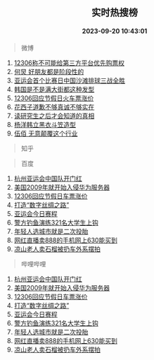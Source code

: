 <div align="center"><h2>实时热搜榜</h2><h4>2023-09-20 10:43:01</h4></div>

> 微博  

1. [12306称不可能给第三方平台优先购票权](https://s.weibo.com/weibo?q=%2312306%E7%A7%B0%E4%B8%8D%E5%8F%AF%E8%83%BD%E7%BB%99%E7%AC%AC%E4%B8%89%E6%96%B9%E5%B9%B3%E5%8F%B0%E4%BC%98%E5%85%88%E8%B4%AD%E7%A5%A8%E6%9D%83%23&t=31&band_rank=1&Refer=top)<br />
2. [何炅 好朋友都是阶段性的](https://s.weibo.com/weibo?q=%E4%BD%95%E7%82%85%20%E5%A5%BD%E6%9C%8B%E5%8F%8B%E9%83%BD%E6%98%AF%E9%98%B6%E6%AE%B5%E6%80%A7%E7%9A%84&t=31&band_rank=2&Refer=top)<br />
3. [亚运会首个比赛日中国沙滩排球三战全胜](https://s.weibo.com/weibo?q=%23%E4%BA%9A%E8%BF%90%E4%BC%9A%E9%A6%96%E4%B8%AA%E6%AF%94%E8%B5%9B%E6%97%A5%E4%B8%AD%E5%9B%BD%E6%B2%99%E6%BB%A9%E6%8E%92%E7%90%83%E4%B8%89%E6%88%98%E5%85%A8%E8%83%9C%23&t=31&band_rank=3&Refer=top)<br />
4. [韩国是不是满大街都这种发型](https://s.weibo.com/weibo?q=%23%E9%9F%A9%E5%9B%BD%E6%98%AF%E4%B8%8D%E6%98%AF%E6%BB%A1%E5%A4%A7%E8%A1%97%E9%83%BD%E8%BF%99%E7%A7%8D%E5%8F%91%E5%9E%8B%23&t=31&band_rank=4&Refer=top)<br />
5. [12306回应节假日火车票涨价](https://s.weibo.com/weibo?q=%2312306%E5%9B%9E%E5%BA%94%E8%8A%82%E5%81%87%E6%97%A5%E7%81%AB%E8%BD%A6%E7%A5%A8%E6%B6%A8%E4%BB%B7%23&t=31&band_rank=5&Refer=top)<br />
6. [花西子道歉不够真诚不够实在](https://s.weibo.com/weibo?q=%23%E8%8A%B1%E8%A5%BF%E5%AD%90%E9%81%93%E6%AD%89%E4%B8%8D%E5%A4%9F%E7%9C%9F%E8%AF%9A%E4%B8%8D%E5%A4%9F%E5%AE%9E%E5%9C%A8%23&t=31&band_rank=6&Refer=top)<br />
7. [读研究生之后才会知道的真相](https://s.weibo.com/weibo?q=%E8%AF%BB%E7%A0%94%E7%A9%B6%E7%94%9F%E4%B9%8B%E5%90%8E%E6%89%8D%E4%BC%9A%E7%9F%A5%E9%81%93%E7%9A%84%E7%9C%9F%E7%9B%B8&t=31&band_rank=7&Refer=top)<br />
8. [杨洋韩立黑衣斗笠造型](https://s.weibo.com/weibo?q=%23%E6%9D%A8%E6%B4%8B%E9%9F%A9%E7%AB%8B%E9%BB%91%E8%A1%A3%E6%96%97%E7%AC%A0%E9%80%A0%E5%9E%8B%23&t=31&band_rank=8&Refer=top)<br />
9. [伍佰 无意颠覆这个行业](https://s.weibo.com/weibo?q=%E4%BC%8D%E4%BD%B0%20%E6%97%A0%E6%84%8F%E9%A2%A0%E8%A6%86%E8%BF%99%E4%B8%AA%E8%A1%8C%E4%B8%9A&t=31&band_rank=9&Refer=top)<br />

> 知乎  


> 百度  

1. [杭州亚运会中国队开门红](https://www.baidu.com/s?wd=%E6%9D%AD%E5%B7%9E%E4%BA%9A%E8%BF%90%E4%BC%9A%E4%B8%AD%E5%9B%BD%E9%98%9F%E5%BC%80%E9%97%A8%E7%BA%A2&sa=fyb_news&rsv_dl=fyb_news)<br />
2. [美国2009年就开始入侵华为服务器](https://www.baidu.com/s?wd=%E7%BE%8E%E5%9B%BD2009%E5%B9%B4%E5%B0%B1%E5%BC%80%E5%A7%8B%E5%85%A5%E4%BE%B5%E5%8D%8E%E4%B8%BA%E6%9C%8D%E5%8A%A1%E5%99%A8&sa=fyb_news&rsv_dl=fyb_news)<br />
3. [12306回应节假日车票涨价](https://www.baidu.com/s?wd=12306%E5%9B%9E%E5%BA%94%E8%8A%82%E5%81%87%E6%97%A5%E8%BD%A6%E7%A5%A8%E6%B6%A8%E4%BB%B7&sa=fyb_news&rsv_dl=fyb_news)<br />
4. [打造“数字丝绸之路”](https://www.baidu.com/s?wd=%E6%89%93%E9%80%A0%E2%80%9C%E6%95%B0%E5%AD%97%E4%B8%9D%E7%BB%B8%E4%B9%8B%E8%B7%AF%E2%80%9D&sa=fyb_news&rsv_dl=fyb_news)<br />
5. [亚运会今日赛程](https://www.baidu.com/s?wd=%E4%BA%9A%E8%BF%90%E4%BC%9A%E4%BB%8A%E6%97%A5%E8%B5%9B%E7%A8%8B&sa=fyb_news&rsv_dl=fyb_news)<br />
6. [警方钓鱼演练321名大学生上钩](https://www.baidu.com/s?wd=%E8%AD%A6%E6%96%B9%E9%92%93%E9%B1%BC%E6%BC%94%E7%BB%83321%E5%90%8D%E5%A4%A7%E5%AD%A6%E7%94%9F%E4%B8%8A%E9%92%A9&sa=fyb_news&rsv_dl=fyb_news)<br />
7. [年轻人选城市就是二次投胎](https://www.baidu.com/s?wd=%E5%B9%B4%E8%BD%BB%E4%BA%BA%E9%80%89%E5%9F%8E%E5%B8%82%E5%B0%B1%E6%98%AF%E4%BA%8C%E6%AC%A1%E6%8A%95%E8%83%8E&sa=fyb_news&rsv_dl=fyb_news)<br />
8. [网红直播卖888的手机网上630能买到](https://www.baidu.com/s?wd=%E7%BD%91%E7%BA%A2%E7%9B%B4%E6%92%AD%E5%8D%96888%E7%9A%84%E6%89%8B%E6%9C%BA%E7%BD%91%E4%B8%8A630%E8%83%BD%E4%B9%B0%E5%88%B0&sa=fyb_news&rsv_dl=fyb_news)<br />
9. [凉山老人卖石榴被扔车外系摆拍](https://www.baidu.com/s?wd=%E5%87%89%E5%B1%B1%E8%80%81%E4%BA%BA%E5%8D%96%E7%9F%B3%E6%A6%B4%E8%A2%AB%E6%89%94%E8%BD%A6%E5%A4%96%E7%B3%BB%E6%91%86%E6%8B%8D&sa=fyb_news&rsv_dl=fyb_news)<br />

> 哔哩哔哩  

1. [杭州亚运会中国队开门红](https://www.baidu.com/s?wd=%E6%9D%AD%E5%B7%9E%E4%BA%9A%E8%BF%90%E4%BC%9A%E4%B8%AD%E5%9B%BD%E9%98%9F%E5%BC%80%E9%97%A8%E7%BA%A2&sa=fyb_news&rsv_dl=fyb_news)<br />
2. [美国2009年就开始入侵华为服务器](https://www.baidu.com/s?wd=%E7%BE%8E%E5%9B%BD2009%E5%B9%B4%E5%B0%B1%E5%BC%80%E5%A7%8B%E5%85%A5%E4%BE%B5%E5%8D%8E%E4%B8%BA%E6%9C%8D%E5%8A%A1%E5%99%A8&sa=fyb_news&rsv_dl=fyb_news)<br />
3. [12306回应节假日车票涨价](https://www.baidu.com/s?wd=12306%E5%9B%9E%E5%BA%94%E8%8A%82%E5%81%87%E6%97%A5%E8%BD%A6%E7%A5%A8%E6%B6%A8%E4%BB%B7&sa=fyb_news&rsv_dl=fyb_news)<br />
4. [打造“数字丝绸之路”](https://www.baidu.com/s?wd=%E6%89%93%E9%80%A0%E2%80%9C%E6%95%B0%E5%AD%97%E4%B8%9D%E7%BB%B8%E4%B9%8B%E8%B7%AF%E2%80%9D&sa=fyb_news&rsv_dl=fyb_news)<br />
5. [亚运会今日赛程](https://www.baidu.com/s?wd=%E4%BA%9A%E8%BF%90%E4%BC%9A%E4%BB%8A%E6%97%A5%E8%B5%9B%E7%A8%8B&sa=fyb_news&rsv_dl=fyb_news)<br />
6. [警方钓鱼演练321名大学生上钩](https://www.baidu.com/s?wd=%E8%AD%A6%E6%96%B9%E9%92%93%E9%B1%BC%E6%BC%94%E7%BB%83321%E5%90%8D%E5%A4%A7%E5%AD%A6%E7%94%9F%E4%B8%8A%E9%92%A9&sa=fyb_news&rsv_dl=fyb_news)<br />
7. [年轻人选城市就是二次投胎](https://www.baidu.com/s?wd=%E5%B9%B4%E8%BD%BB%E4%BA%BA%E9%80%89%E5%9F%8E%E5%B8%82%E5%B0%B1%E6%98%AF%E4%BA%8C%E6%AC%A1%E6%8A%95%E8%83%8E&sa=fyb_news&rsv_dl=fyb_news)<br />
8. [网红直播卖888的手机网上630能买到](https://www.baidu.com/s?wd=%E7%BD%91%E7%BA%A2%E7%9B%B4%E6%92%AD%E5%8D%96888%E7%9A%84%E6%89%8B%E6%9C%BA%E7%BD%91%E4%B8%8A630%E8%83%BD%E4%B9%B0%E5%88%B0&sa=fyb_news&rsv_dl=fyb_news)<br />
9. [凉山老人卖石榴被扔车外系摆拍](https://www.baidu.com/s?wd=%E5%87%89%E5%B1%B1%E8%80%81%E4%BA%BA%E5%8D%96%E7%9F%B3%E6%A6%B4%E8%A2%AB%E6%89%94%E8%BD%A6%E5%A4%96%E7%B3%BB%E6%91%86%E6%8B%8D&sa=fyb_news&rsv_dl=fyb_news)<br />
